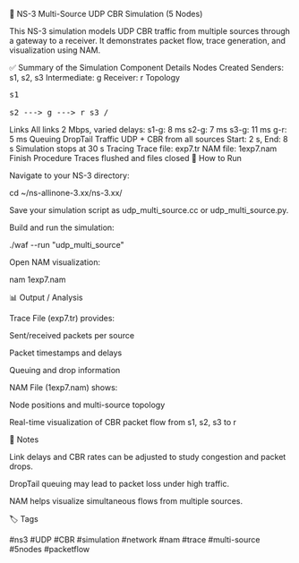 📡 NS-3 Multi-Source UDP CBR Simulation (5 Nodes)

This NS-3 simulation models UDP CBR traffic from multiple sources through a gateway to a receiver. It demonstrates packet flow, trace generation, and visualization using NAM.

✅ Summary of the Simulation
Component	Details
Nodes Created	Senders: s1, s2, s3
Intermediate: g
Receiver: r
Topology	<pre>s1 \
s2 ---> g ---> r
s3 /</pre>
Links	All links 2 Mbps, varied delays:
s1-g: 8 ms
s2-g: 7 ms
s3-g: 11 ms
g-r: 5 ms
Queuing	DropTail
Traffic	UDP + CBR from all sources
Start: 2 s, End: 8 s
Simulation stops at 30 s
Tracing	Trace file: exp7.tr
NAM file: 1exp7.nam
Finish Procedure	Traces flushed and files closed
🔧 How to Run

Navigate to your NS-3 directory:

cd ~/ns-allinone-3.xx/ns-3.xx/


Save your simulation script as udp_multi_source.cc or udp_multi_source.py.

Build and run the simulation:

./waf --run "udp_multi_source"


Open NAM visualization:

nam 1exp7.nam

📊 Output / Analysis

Trace File (exp7.tr) provides:

Sent/received packets per source

Packet timestamps and delays

Queuing and drop information

NAM File (1exp7.nam) shows:

Node positions and multi-source topology

Real-time visualization of CBR packet flow from s1, s2, s3 to r

🧠 Notes

Link delays and CBR rates can be adjusted to study congestion and packet drops.

DropTail queuing may lead to packet loss under high traffic.

NAM helps visualize simultaneous flows from multiple sources.

🏷️ Tags

#ns3 #UDP #CBR #simulation #network #nam #trace #multi-source #5nodes #packetflow
